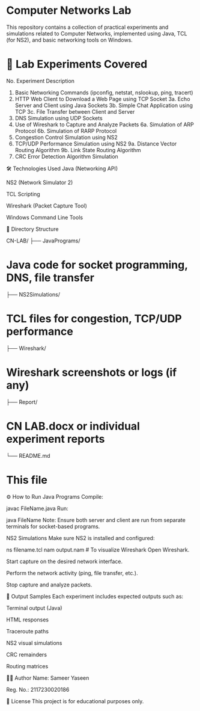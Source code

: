 # Computer Networks Lab

This repository contains a collection of practical experiments and simulations related to Computer Networks, implemented using Java, TCL (for NS2), and basic networking tools on Windows.

# 🔬 Lab Experiments Covered
No.	Experiment Description
1.	Basic Networking Commands (ipconfig, netstat, nslookup, ping, tracert)
2.	HTTP Web Client to Download a Web Page using TCP Socket
3a.	Echo Server and Client using Java Sockets
3b.	Simple Chat Application using TCP
3c.	File Transfer between Client and Server
4.	DNS Simulation using UDP Sockets
5.	Use of Wireshark to Capture and Analyze Packets
6a.	Simulation of ARP Protocol
6b.	Simulation of RARP Protocol
7.	Congestion Control Simulation using NS2
8.	TCP/UDP Performance Simulation using NS2
9a.	Distance Vector Routing Algorithm
9b.	Link State Routing Algorithm
10.	CRC Error Detection Algorithm Simulation

🛠 Technologies Used
Java (Networking API)

NS2 (Network Simulator 2)

TCL Scripting

Wireshark (Packet Capture Tool)

Windows Command Line Tools

📂 Directory Structure

CN-LAB/
├── JavaPrograms/ 
# Java code for socket programming, DNS, file transfer
├── NS2Simulations/
# TCL files for congestion, TCP/UDP performance
├── Wireshark/ 
# Wireshark screenshots or logs (if any)
├── Report/  
# CN LAB.docx or individual experiment reports
└── README.md 
# This file

⚙️ How to Run
Java Programs
Compile:


javac FileName.java
Run:


java FileName
Note: Ensure both server and client are run from separate terminals for socket-based programs.

NS2 Simulations
Make sure NS2 is installed and configured:


ns filename.tcl
nam output.nam   # To visualize
Wireshark
Open Wireshark.

Start capture on the desired network interface.

Perform the network activity (ping, file transfer, etc.).

Stop capture and analyze packets.

📖 Output Samples
Each experiment includes expected outputs such as:

Terminal output (Java)

HTML responses

Traceroute paths

NS2 visual simulations

CRC remainders

Routing matrices

👨‍💻 Author
Name: Sameer Yaseen

Reg. No.: 2117230020186

📜 License
This project is for educational purposes only.
